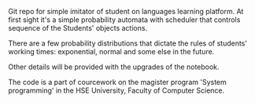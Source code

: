 Git repo for simple imitator of student on languages learning platform. At first sight it's a simple probability automata with scheduler that controls sequence of the Students' objects actions.

There are a few probability distributions that dictate the rules of students' working times: exponential, normal and some else in the future.

Other details will be provided with the upgrades of the notebook.

The code is a part of courcework on the magister program 'System programming' in the HSE University, Faculty of Computer Science.
